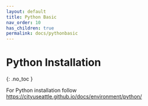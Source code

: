 ```yaml
---
layout: default
title: Python Basic
nav_order: 10
has_children: true
permalink: docs/pythonbasic
---
```


# Python Installation
{: .no_toc }

For Python installation follow https://cityuseattle.github.io/docs/environment/python/









